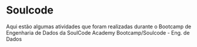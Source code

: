 # Soulcode
Aqui estão algumas atividades que foram realizadas durante o Bootcamp de Engenharia de Dados da SoulCode Academy
Bootcamp/Soulcode - Eng. de Dados
